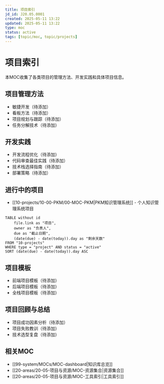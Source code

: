 ```yaml
---
title: 项目索引
jd_id: J20.05.0001
created: 2025-05-11 13:22
updated: 2025-05-11 13:22
type: moc
status: active
tags: [topic/moc, topic/projects]
---
```


# 项目索引

本MOC收集了各类项目的管理方法、开发实践和具体项目信息。

## 项目管理方法

- 敏捷开发（待添加）
- 看板方法（待添加）
- 项目规划与跟踪（待添加）
- 任务分解技术（待添加）

## 开发实践

- 开发流程优化（待添加）
- 代码审查最佳实践（待添加）
- 技术栈选择指南（待添加）
- 部署策略（待添加）

## 进行中的项目

- [[10-projects/10-00-PKM/00-MOC-PKM|PKM知识管理系统]] - 个人知识管理系统项目

```dataview
TABLE without id 
	file.link as "项目", 
	owner as "负责人", 
	due as "截止日期",
	(date(due) - date(today)).day as "剩余天数"
FROM "10-projects"
WHERE type = "project" AND status = "active" 
SORT (date(due) - date(today)).day ASC
```

## 项目模板

- 前端项目模板（待添加）
- 后端项目模板（待添加）
- 全栈项目模板（待添加）

## 项目回顾与总结

- 项目成功因素分析（待添加）
- 项目失败教训（待添加）
- 技术选型复盘（待添加）

## 相关MOC

- [[99-system/MOCs/MOC-dashboard|知识库总览]]
- [[20-areas/20-05-项目与资源/MOC-资源集合|资源集合]]
- [[20-areas/20-05-项目与资源/MOC-工具索引|工具索引]] 